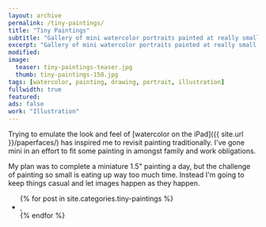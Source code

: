 ```yaml
---
layout: archive
permalink: /tiny-paintings/
title: "Tiny Paintings"
subtitle: "Gallery of mini watercolor portraits painted at really small sizes."
excerpt: "Gallery of mini watercolor portraits painted at really small sizes."
modified:
image: 
  teaser: tiny-paintings-teaser.jpg
  thumb: tiny-paintings-150.jpg
tags: [watercolor, painting, drawing, portrait, illustration]
fullwidth: true
featured: 
ads: false
work: "Illustration"
---
```


Trying to emulate the look and feel of [watercolor on the iPad]({{ site.url }}/paperfaces/) has inspired me to revisit painting traditionally. I've gone mini in an effort to fit some painting in amongst family and work obligations. 

My plan was to complete a miniature 1.5\" painting a day, but the challenge of painting so small is eating up way too much time. Instead I'm going to keep things casual and let images happen as they happen.

<ul class="th-grid">
{% for post in site.categories.tiny-paintings %}
  <li style="width: 200px;">
    <a href="{{ site.url }}{{ post.url }}" title="{{ post.title }}">
      <img class="load" src="{{ site.url }}/images/preload-150.png" data-original="{{ site.url }}/images/{{ post.image.thumb }}" alt="">
      <noscript><img src="{{ site.url }}/images/{{ post.image.thumb }}" alt=""></noscript>
    </a>
  </li>
{% endfor %}
</ul>
